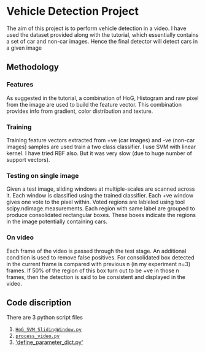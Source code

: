 # Vehicle Detection Project

The aim of this project is to perform vehicle detection in a video.  I have used the dataset provided along with the tutorial, which essentially contains a set of car and non-car images.  Hence the final detector will detect cars in a given image

## Methodology
### Features
As suggested in the tutorial, a combination of HoG, Histogram and raw pixel from the image are used to build the feature vector.  This combination provides info from gradient, color distribution and texture.
### Training
Training feature vectors extracted from +ve (car images) and -ve (non-car images) samples are used train a two class classifier.  I use SVM with linear kernel.  I have tried RBF also.  But it was very slow (due to huge number of support vectors).
### Testing on single image
Given a test image, sliding windows at multiple-scales are scanned across it.  Each window is classified using the trained classifier.  Each +ve window gives one vote to the pixel within.  Voted regions are lableled using tool scipy.ndimage.measurements.  Each region with same label are grouped to produce consolidated rectangular boxes.  These boxes indicate the regions in the image potentially containing cars.
### On video
Each frame of the video is passed through the test stage.  An additional condition is used to remove false positives.  For consolidated box detected in the current frame is compared with previous n (in my experiment n=3) frames.  If 50% of the region of this box turn out to be +ve in those n frames, then the detection is said to be consistent and displayed in the video.

## Code discription
There are 3 python script files
1. [`HoG_SVM_SlidingWindow.py`](HoG_SVM_SlidingWindow.py)
2. [`process_video.py`](process_video.py)
3. ['define_parameter_dict.py'](define_parameter_dict.py)
